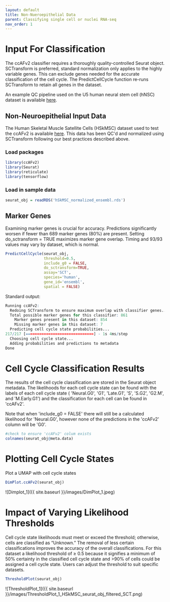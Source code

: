 ```yaml
---
layout: default
title: Non-Nueroepithelial Data 
parent: Classifying single cell or nuclei RNA-seq
nav_order: 1
---
```


# Input For Classification
The ccAFv2 classifier requires a thoroughly quality-controlled Seurat
object. SCTransform is preferred, standard normalization only applies to the
highly variable genes. This can exclude genes needed for the accurate
classification of the cell cycle. The PredictCellCycle
function re-runs SCTransform to retain all genes in the dataset. 

An example QC pipeline used on the U5 human neural stem cell (hNSC) dataset is available
[here](https://github.com/plaisier-lab/FIXLINK).

## Non-Neuroepithelial Input Data

The Human Skeletal Muscle Satellite Cells (HSkMSC) dataset used to test the ccAFv2 is
available
[here](https://zenodo.org/records/10961633/files/U5_normalized_ensembl.rds?download=1).
This data has been QC'd and normalized using SCTransform following our
best practices described above.
### Load packages 
```r
library(ccAFv2)
library(Seurat)
library(reticulate)
library(tensorflow)
```

### Load in sample data
```r
seurat_obj = readRDS('hSkMSC_normalized_ensembl.rds')
```
## Marker Genes
Examining marker genes is crucial for accuracy. Predictions
significantly worsen if fewer than 689 marker genes (80%) are present.
Setting do_sctransform = TRUE maximizes marker gene overlap. Timing and
93/93 values may vary by dataset, which is normal.

```r
PredictCellCycle(seurat_obj,
                 threshold=0.5,
                 include_g0 = FALSE,
                 do_sctransform=TRUE,
                 assay='SCT',
                 species='human',
                 gene_id='ensembl',
                 spatial = FALSE)

```
Standard output:  
```r
Running ccAFv2:
  Redoing SCTransform to ensure maximum overlap with classifier genes...
  Total possible marker genes for this classifier: 861
    Marker genes present in this dataset: 854
    Missing marker genes in this dataset: 7
  Predicting cell cycle state probabilities...
217/217 [==============================] - 1s 4ms/step
  Choosing cell cycle state...
  Adding probabilities and predictions to metadata
Done
```

# Cell Cycle Classification Results

The results of the cell cycle classification are stored in the Seurat
object metadata. The likelihoods for each cell cycle state can be found
with the labels of each cell cycle state ( 'Neural.G0', 'G1', 'Late.G1', 'S',
'S.G2', 'G2.M', and 'M.Early.G1') and the classification for each cell
can be found in 'ccAFv2'.

Note that when 'include_g0 = FALSE' there will still be a calculated likelihood for 'Neural.G0', however none of the predictions in the 'ccAFv2' column will be 'G0'. 
```r
#check to ensure 'ccAFv2' colum exists
colnames(seurat_obj@meta.data)
```

# Plotting Cell Cycle States
Plot a UMAP with cell cycle states
```r
DimPlot.ccAFv2(seurat_obj)
```
![Dimplot_1]({{ site.baseurl }}/images/DimPlot_1.jpeg)

# Impact of Varying Likelihood Thresholds
Cell cycle state likelihoods must meet or exceed the threshold; otherwise, cells are classified as “Unknown.” The removal of less certain classifications improves the accuracy of the overall classifications. 
For this dataset a likelihood threshold of ≥ 0.5 because it signifies a minimum of 50% certainty in the classified cell cycle state and >90% of cells could be assigned a cell cycle state. Users can adjust the threshold to suit specific datasets.

```r
ThresholdPlot(seurat_obj)
```
![ThresholdPlot_1]({{ site.baseurl }}/images/ThresholdPlot_1_HSkMSC_seurat_obj_filtered_SCT.png)
